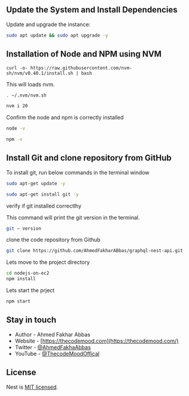 
## Update the System and Install Dependencies
Update and upgrade the instance:
```bash
sudo apt update && sudo apt upgrade -y

```

## Installation of Node and NPM  using NVM

```sudo su -
curl -o- https://raw.githubusercontent.com/nvm-sh/nvm/v0.40.1/install.sh | bash
```
  <p>This will  loads nvm.</p>

```bash
. ~/.nvm/nvm.sh 
```
```bash
nvm i 20
```
  <p> Confirm the node and npm is correctly installed</p>
  

```bash
node -v
```
```bash
npm -v
```
## Install Git and clone repository from GitHub
  <p> To install git, run below commands in the terminal window</p>
  
```bash
sudo apt-get update -y

```

```bash
sudo apt-get install git -y

```
  <p> verify if   git installed correctlhy</p>
  <p> This command will print the git version in the terminal.</p>

```bash
git — version
```
  <p>  clone the code repository from Github</p>
  
```bash
git clone https://github.com/AhmedFakharABbas/graphql-nest-api.git
```
  <p>  Lets move to the project directory</p>
  
```bash
cd nodejs-on-ec2
npm install
```
  <p> Lets start the prject</p>
  
```bash
npm start
```


## Stay in touch

- Author - Ahmed Fakhar Abbas
- Website - [https://thecodemood.com](https://thecodemood.com/)
- Twitter - [@AhmedFakhaAbbas](https://x.com/AhmedFakhaAbbas)
- YouTube - [@ThecodeMoodOffical](https://www.youtube.com/@ThecodeMoodOffical)

## License

Nest is [MIT licensed](LICENSE).
